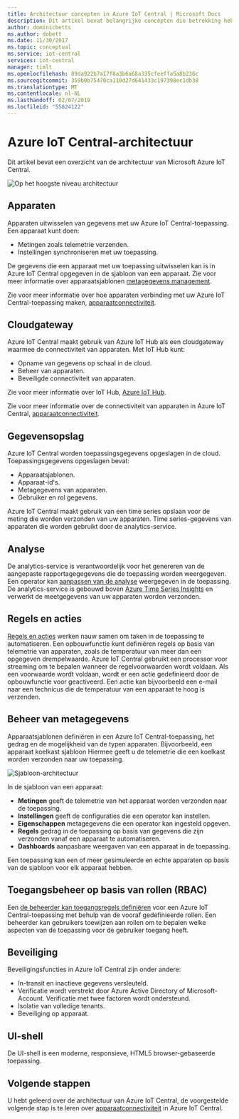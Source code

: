 ```yaml
---
title: Architectuur concepten in Azure IoT Central | Microsoft Docs
description: Dit artikel bevat belangrijke concepten die betrekking hebben de architectuur van Azure IoT Central
author: dominicbetts
ms.author: dobett
ms.date: 11/30/2017
ms.topic: conceptual
ms.service: iot-central
services: iot-central
manager: timlt
ms.openlocfilehash: 89da922b7a17f8a3b6a68a335cfeeffa5a8b236c
ms.sourcegitcommit: 359b0b75470ca110d27d641433c197398ec1db38
ms.translationtype: MT
ms.contentlocale: nl-NL
ms.lasthandoff: 02/07/2019
ms.locfileid: "55824122"
---
```

# <a name="azure-iot-central-architecture"></a>Azure IoT Central-architectuur

Dit artikel bevat een overzicht van de architectuur van Microsoft Azure IoT Central.

![Op het hoogste niveau architectuur](media/concepts-architecture-experimental/architecture.png)

## <a name="devices"></a>Apparaten

Apparaten uitwisselen van gegevens met uw Azure IoT Central-toepassing. Een apparaat kunt doen:

- Metingen zoals telemetrie verzenden.
- Instellingen synchroniseren met uw toepassing.

De gegevens die een apparaat met uw toepassing uitwisselen kan is in Azure IoT Central opgegeven in de sjabloon van een apparaat. Zie voor meer informatie over apparaatsjablonen [metagegevens management](#metadata-management).

Zie voor meer informatie over hoe apparaten verbinding met uw Azure IoT Central-toepassing maken, [apparaatconnectiviteit](concepts-connectivity-experimental.md?toc=/azure/iot-central-experimental/toc.json&bc=/azure/iot-central-experimental/breadcrumb/toc.json).

## <a name="cloud-gateway"></a>Cloudgateway

Azure IoT Central maakt gebruik van Azure IoT Hub als een cloudgateway waarmee de connectiviteit van apparaten. Met IoT Hub kunt:

- Opname van gegevens op schaal in de cloud.
- Beheer van apparaten.
- Beveiligde connectiviteit van apparaten.

Zie voor meer informatie over IoT Hub, [Azure IoT Hub](https://docs.microsoft.com/azure/iot-hub/).

Zie voor meer informatie over de connectiviteit van apparaten in Azure IoT Central, [apparaatconnectiviteit](concepts-connectivity-experimental.md?toc=/azure/iot-central-experimental/toc.json&bc=/azure/iot-central-experimental/breadcrumb/toc.json).

## <a name="data-stores"></a>Gegevensopslag

Azure IoT Central worden toepassingsgegevens opgeslagen in de cloud. Toepassingsgegevens opgeslagen bevat:

- Apparaatsjablonen.
- Apparaat-id's.
- Metagegevens van apparaten.
- Gebruiker en rol gegevens.

Azure IoT Central maakt gebruik van een time series opslaan voor de meting die worden verzonden van uw apparaten. Time series-gegevens van apparaten die worden gebruikt door de analytics-service.

## <a name="analytics"></a>Analyse

De analytics-service is verantwoordelijk voor het genereren van de aangepaste rapportagegegevens die de toepassing worden weergegeven. Een operator kan [aanpassen van de analyse](howto-create-analytics-experimental.md?toc=/azure/iot-central-experimental/toc.json&bc=/azure/iot-central-experimental/breadcrumb/toc.json) weergegeven in de toepassing. De analytics-service is gebouwd boven [Azure Time Series Insights](https://azure.microsoft.com/services/time-series-insights/) en verwerkt de meetgegevens van uw apparaten worden verzonden.

## <a name="rules-and-actions"></a>Regels en acties

[Regels en acties](howto-create-telemetry-rules-experimental.md?toc=/azure/iot-central-experimental/toc.json&bc=/azure/iot-central-experimental/breadcrumb/toc.json) werken nauw samen om taken in de toepassing te automatiseren. Een opbouwfunctie kunt definiëren regels op basis van telemetrie van apparaten, zoals de temperatuur van meer dan een opgegeven drempelwaarde. Azure IoT Central gebruikt een processor voor streaming om te bepalen wanneer de regelvoorwaarden wordt voldaan. Als een voorwaarde wordt voldaan, wordt er een actie gedefinieerd door de opbouwfunctie voor geactiveerd. Een actie kan bijvoorbeeld een e-mail naar een technicus die de temperatuur van een apparaat te hoog is verzenden.

## <a name="metadata-management"></a>Beheer van metagegevens

Apparaatsjablonen definiëren in een Azure IoT Central-toepassing, het gedrag en de mogelijkheid van de typen apparaten. Bijvoorbeeld, een apparaat koelkast sjabloon Hiermee geeft u de telemetrie die een koelkast worden verzonden naar uw toepassing.

![Sjabloon-architectuur](media/concepts-architecture-experimental/template_architecture.png)

In de sjabloon van een apparaat:

- **Metingen** geeft de telemetrie van het apparaat worden verzonden naar de toepassing.
- **Instellingen** geeft de configuraties die een operator kan instellen.
- **Eigenschappen** metagegevens die een operator kan ingesteld opgeven.
- **Regels** gedrag in de toepassing op basis van gegevens die zijn verzonden vanaf een apparaat te automatiseren.
- **Dashboards** aanpasbare weergaven van een apparaat in de toepassing.

Een toepassing kan een of meer gesimuleerde en echte apparaten op basis van de sjabloon voor elk apparaat hebben.

## <a name="role-based-access-control-rbac"></a>Toegangsbeheer op basis van rollen (RBAC)

Een [de beheerder kan toegangsregels definiëren](howto-administer-experimental.md?toc=/azure/iot-central-experimental/toc.json&bc=/azure/iot-central-experimental/breadcrumb/toc.json) voor een Azure IoT Central-toepassing met behulp van de vooraf gedefinieerde rollen. Een beheerder kan gebruikers toewijzen aan rollen om te bepalen welke aspecten van de toepassing voor de gebruiker toegang heeft.

## <a name="security"></a>Beveiliging

Beveiligingsfuncties in Azure IoT Central zijn onder andere:

- In-transit en inactieve gegevens versleuteld.
- Verificatie wordt verstrekt door Azure Active Directory of Microsoft-Account. Verificatie met twee factoren wordt ondersteund.
- Isolatie van volledige tenants.
- Beveiliging op apparaat.

## <a name="ui-shell"></a>UI-shell

De UI-shell is een moderne, responsieve, HTML5 browser-gebaseerde toepassing.

## <a name="next-steps"></a>Volgende stappen

U hebt geleerd over de architectuur van Azure IoT Central, de voorgestelde volgende stap is te leren over [apparaatconnectiviteit](concepts-connectivity-experimental.md?toc=/azure/iot-central-experimental/toc.json&bc=/azure/iot-central-experimental/breadcrumb/toc.json) in Azure IoT Central.